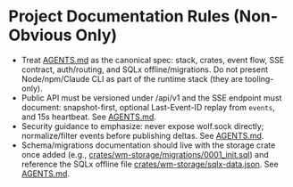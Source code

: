 # Project Documentation Rules (Non-Obvious Only)

- Treat [AGENTS.md](AGENTS.md:1) as the canonical spec: stack, crates, event flow, SSE contract, auth/routing, and SQLx offline/migrations. Do not present Node/npm/Claude CLI as part of the runtime stack (they are tooling-only).
- Public API must be versioned under /api/v1 and the SSE endpoint must document: snapshot-first, optional Last-Event-ID replay from `events`, and 15s heartbeat. See [AGENTS.md](AGENTS.md:1).
- Security guidance to emphasize: never expose wolf.sock directly; normalize/filter events before publishing deltas. See [AGENTS.md](AGENTS.md:1).
- Schema/migrations documentation should live with the storage crate once added (e.g., [crates/wm-storage/migrations/0001_init.sql](crates/wm-storage/migrations/0001_init.sql:1)) and reference the SQLx offline file [crates/wm-storage/sqlx-data.json](crates/wm-storage/sqlx-data.json:1). See [AGENTS.md](AGENTS.md:1).